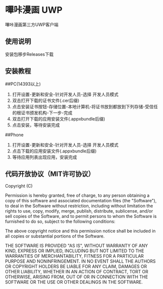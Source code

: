 # 嗶咔漫画 UWP
嗶咔漫画第三方UWP客户端

使用说明
----
安装包移步Releases下载

安装教程
----
##PC(14393以上)
1. 打开设置-更新和安全-针对开发人员-选择 开发人员模式
2. 双击打开下载的证书文件(.cer后缀)
3. 点击安装证书按钮-存储位置-本地计算机-将证书放到都放到下列存储-受信任的根证书颁发机构-下一步-完成
4. 双击打开下载的应用安装文件(.appxbundle后缀)
5. 点击安装，等待安装完成

##Phone
1. 打开设置-更新和安全-针对开发人员-选择 开发人员模式
2. 点击下载的应用安装文件(.appxbundle后缀)
3. 等待应用列表出现应用，安装完成

代码开放协议（MIT许可协议）
----
Copyright (C)

Permission is hereby granted, free of charge, to any person obtaining a copy of this software and associated documentation files (the "Software"), to deal in the Software without restriction, including without limitation the rights to use, copy, modify, merge, publish, distribute, sublicense, and/or sell copies of the Software, and to permit persons to whom the Software is furnished to do so, subject to the following conditions:

The above copyright notice and this permission notice shall be included in all copies or substantial portions of the Software.

THE SOFTWARE IS PROVIDED "AS IS", WITHOUT WARRANTY OF ANY KIND, EXPRESS OR IMPLIED, INCLUDING BUT NOT LIMITED TO THE WARRANTIES OF MERCHANTABILITY, FITNESS FOR A PARTICULAR PURPOSE AND NONINFRINGEMENT. IN NO EVENT SHALL THE AUTHORS OR COPYRIGHT HOLDERS BE LIABLE FOR ANY CLAIM, DAMAGES OR OTHER LIABILITY, WHETHER IN AN ACTION OF CONTRACT, TORT OR OTHERWISE, ARISING FROM, OUT OF OR IN CONNECTION WITH THE SOFTWARE OR THE USE OR OTHER DEALINGS IN THE SOFTWARE.
